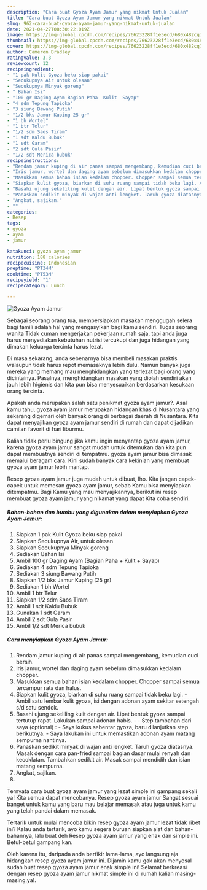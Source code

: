 ```yaml
---
description: "Cara buat Gyoza Ayam Jamur yang nikmat Untuk Jualan"
title: "Cara buat Gyoza Ayam Jamur yang nikmat Untuk Jualan"
slug: 962-cara-buat-gyoza-ayam-jamur-yang-nikmat-untuk-jualan
date: 2021-04-27T08:30:22.019Z
image: https://img-global.cpcdn.com/recipes/76623228ff1e3ecd/680x482cq70/gyoza-ayam-jamur-foto-resep-utama.jpg
thumbnail: https://img-global.cpcdn.com/recipes/76623228ff1e3ecd/680x482cq70/gyoza-ayam-jamur-foto-resep-utama.jpg
cover: https://img-global.cpcdn.com/recipes/76623228ff1e3ecd/680x482cq70/gyoza-ayam-jamur-foto-resep-utama.jpg
author: Cameron Bradley
ratingvalue: 3.3
reviewcount: 12
recipeingredient:
- "1 pak Kulit Gyoza beku siap pakai"
- "Secukupnya Air untuk olesan"
- "Secukupnya Minyak goreng"
- " Bahan Isi"
- "100 gr Daging Ayam Bagian Paha  Kulit  Sayap"
- "4 sdm Tepung Tapioka"
- "3 siung Bawang Putih"
- "1/2 bks Jamur Kuping 25 gr"
- "1 bh Wortel"
- "1 btr Telur"
- "1/2 sdm Saos Tiram"
- "1 sdt Kaldu Bubuk"
- "1 sdt Garam"
- "2 sdt Gula Pasir"
- "1/2 sdt Merica bubuk"
recipeinstructions:
- "Rendam jamur kuping di air panas sampai mengembang, kemudian cuci bersih."
- "Iris jamur, wortel dan daging ayam sebelum dimasukkan kedalam chopper."
- "Masukkan semua bahan isian kedalam chopper. Chopper sampai semua tercampur rata dan halus."
- "Siapkan kulit gyoza, biarkan di suhu ruang sampai tidak beku lagi. Ambil satu lembar kulit gyoza, isi dengan adonan ayam sekitar setengah s/d satu sendok."
- "Basahi ujung sekeliling kulit dengan air. Lipat bentuk gyoza sampai tertutup rapat. Lakukan sampai adonan habis.  Step tambahan dari saya (optional) : Saya kukus sebentar gyoza, baru dilanjutkan step berikutnya. Saya lakukan ini untuk memastikan adonan ayam matang sempurna nantinya."
- "Panaskan sedikit minyak di wajan anti lengket. Taruh gyoza diatasnya. Masak dengan cara pan-fried sampai bagian dasar mulai renyah dan kecoklatan. Tambahkan sedikit air. Masak sampai mendidih dan isian matang sempurna."
- "Angkat, sajikan."
- ""
categories:
- Resep
tags:
- gyoza
- ayam
- jamur

katakunci: gyoza ayam jamur 
nutrition: 188 calories
recipecuisine: Indonesian
preptime: "PT34M"
cooktime: "PT53M"
recipeyield: "1"
recipecategory: Lunch

---
```



![Gyoza Ayam Jamur](https://img-global.cpcdn.com/recipes/76623228ff1e3ecd/680x482cq70/gyoza-ayam-jamur-foto-resep-utama.jpg)

Sebagai seorang orang tua, mempersiapkan masakan menggugah selera bagi famili adalah hal yang mengasyikan bagi kamu sendiri. Tugas seorang  wanita Tidak cuman mengerjakan pekerjaan rumah saja, tapi anda juga harus menyediakan kebutuhan nutrisi tercukupi dan juga hidangan yang dimakan keluarga tercinta harus lezat.

Di masa  sekarang, anda sebenarnya bisa membeli masakan praktis walaupun tidak harus repot memasaknya lebih dulu. Namun banyak juga mereka yang memang mau menghidangkan yang terlezat bagi orang yang dicintainya. Pasalnya, menghidangkan masakan yang diolah sendiri akan jauh lebih higienis dan kita pun bisa menyesuaikan berdasarkan kesukaan orang tercinta. 



Apakah anda merupakan salah satu penikmat gyoza ayam jamur?. Asal kamu tahu, gyoza ayam jamur merupakan hidangan khas di Nusantara yang sekarang digemari oleh banyak orang di berbagai daerah di Nusantara. Kita dapat menyajikan gyoza ayam jamur sendiri di rumah dan dapat dijadikan camilan favorit di hari liburmu.

Kalian tidak perlu bingung jika kamu ingin menyantap gyoza ayam jamur, karena gyoza ayam jamur sangat mudah untuk ditemukan dan kita pun dapat membuatnya sendiri di tempatmu. gyoza ayam jamur bisa dimasak memalui beragam cara. Kini sudah banyak cara kekinian yang membuat gyoza ayam jamur lebih mantap.

Resep gyoza ayam jamur juga mudah untuk dibuat, lho. Kita jangan capek-capek untuk memesan gyoza ayam jamur, sebab Kamu bisa menyiapkan ditempatmu. Bagi Kamu yang mau menyajikannya, berikut ini resep membuat gyoza ayam jamur yang nikamat yang dapat Kita coba sendiri.

<!--inarticleads1-->

##### Bahan-bahan dan bumbu yang digunakan dalam menyiapkan Gyoza Ayam Jamur:

1. Siapkan 1 pak Kulit Gyoza beku siap pakai
1. Siapkan Secukupnya Air, untuk olesan
1. Siapkan Secukupnya Minyak goreng
1. Sediakan  Bahan Isi
1. Ambil 100 gr Daging Ayam (Bagian Paha + Kulit + Sayap)
1. Sediakan 4 sdm Tepung Tapioka
1. Sediakan 3 siung Bawang Putih
1. Siapkan 1/2 bks Jamur Kuping (25 gr)
1. Sediakan 1 bh Wortel
1. Ambil 1 btr Telur
1. Siapkan 1/2 sdm Saos Tiram
1. Ambil 1 sdt Kaldu Bubuk
1. Gunakan 1 sdt Garam
1. Ambil 2 sdt Gula Pasir
1. Ambil 1/2 sdt Merica bubuk




<!--inarticleads2-->

##### Cara menyiapkan Gyoza Ayam Jamur:

1. Rendam jamur kuping di air panas sampai mengembang, kemudian cuci bersih.
1. Iris jamur, wortel dan daging ayam sebelum dimasukkan kedalam chopper.
1. Masukkan semua bahan isian kedalam chopper. Chopper sampai semua tercampur rata dan halus.
1. Siapkan kulit gyoza, biarkan di suhu ruang sampai tidak beku lagi. - Ambil satu lembar kulit gyoza, isi dengan adonan ayam sekitar setengah s/d satu sendok.
1. Basahi ujung sekeliling kulit dengan air. Lipat bentuk gyoza sampai tertutup rapat. Lakukan sampai adonan habis. -  - Step tambahan dari saya (optional) : - Saya kukus sebentar gyoza, baru dilanjutkan step berikutnya. - Saya lakukan ini untuk memastikan adonan ayam matang sempurna nantinya.
1. Panaskan sedikit minyak di wajan anti lengket. Taruh gyoza diatasnya. Masak dengan cara pan-fried sampai bagian dasar mulai renyah dan kecoklatan. Tambahkan sedikit air. Masak sampai mendidih dan isian matang sempurna.
1. Angkat, sajikan.
1. 




Ternyata cara buat gyoza ayam jamur yang lezat simple ini gampang sekali ya! Kita semua dapat mencobanya. Resep gyoza ayam jamur Sangat sesuai banget untuk kamu yang baru mau belajar memasak atau juga untuk kamu yang telah pandai dalam memasak.

Tertarik untuk mulai mencoba bikin resep gyoza ayam jamur lezat tidak ribet ini? Kalau anda tertarik, ayo kamu segera buruan siapkan alat dan bahan-bahannya, lalu buat deh Resep gyoza ayam jamur yang enak dan simple ini. Betul-betul gampang kan. 

Oleh karena itu, daripada anda berfikir lama-lama, ayo langsung aja hidangkan resep gyoza ayam jamur ini. Dijamin kamu gak akan menyesal sudah buat resep gyoza ayam jamur enak simple ini! Selamat berkreasi dengan resep gyoza ayam jamur nikmat simple ini di rumah kalian masing-masing,ya!.

